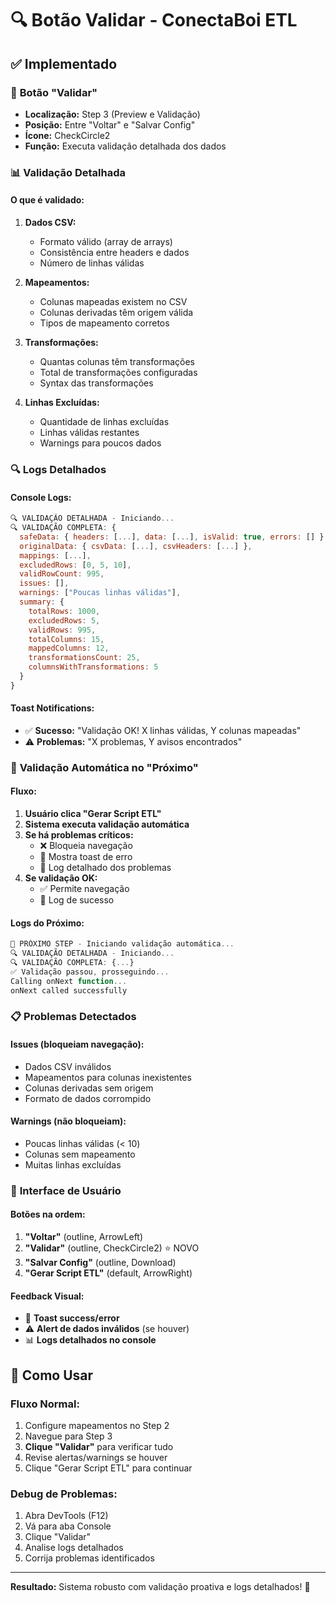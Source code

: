 # 🔍 Botão Validar - ConectaBoi ETL

## ✅ Implementado

### 🎯 **Botão "Validar"**

- **Localização:** Step 3 (Preview e Validação)
- **Posição:** Entre "Voltar" e "Salvar Config"
- **Ícone:** CheckCircle2
- **Função:** Executa validação detalhada dos dados

### 📊 **Validação Detalhada**

#### **O que é validado:**

1. **Dados CSV:**

   - Formato válido (array de arrays)
   - Consistência entre headers e dados
   - Número de linhas válidas

2. **Mapeamentos:**

   - Colunas mapeadas existem no CSV
   - Colunas derivadas têm origem válida
   - Tipos de mapeamento corretos

3. **Transformações:**

   - Quantas colunas têm transformações
   - Total de transformações configuradas
   - Syntax das transformações

4. **Linhas Excluídas:**
   - Quantidade de linhas excluídas
   - Linhas válidas restantes
   - Warnings para poucos dados

### 🔍 **Logs Detalhados**

#### **Console Logs:**

```javascript
🔍 VALIDAÇÃO DETALHADA - Iniciando...
🔍 VALIDAÇÃO COMPLETA: {
  safeData: { headers: [...], data: [...], isValid: true, errors: [] },
  originalData: { csvData: [...], csvHeaders: [...] },
  mappings: [...],
  excludedRows: [0, 5, 10],
  validRowCount: 995,
  issues: [],
  warnings: ["Poucas linhas válidas"],
  summary: {
    totalRows: 1000,
    excludedRows: 5,
    validRows: 995,
    totalColumns: 15,
    mappedColumns: 12,
    transformationsCount: 25,
    columnsWithTransformations: 5
  }
}
```

#### **Toast Notifications:**

- ✅ **Sucesso:** "Validação OK! X linhas válidas, Y colunas mapeadas"
- ⚠️ **Problemas:** "X problemas, Y avisos encontrados"

### 🚀 **Validação Automática no "Próximo"**

#### **Fluxo:**

1. **Usuário clica "Gerar Script ETL"**
2. **Sistema executa validação automática**
3. **Se há problemas críticos:**
   - ❌ Bloqueia navegação
   - 🔔 Mostra toast de erro
   - 📝 Log detalhado dos problemas
4. **Se validação OK:**
   - ✅ Permite navegação
   - 📄 Log de sucesso

#### **Logs do Próximo:**

```javascript
🚀 PRÓXIMO STEP - Iniciando validação automática...
🔍 VALIDAÇÃO DETALHADA - Iniciando...
🔍 VALIDAÇÃO COMPLETA: {...}
✅ Validação passou, prosseguindo...
Calling onNext function...
onNext called successfully
```

### 📋 **Problemas Detectados**

#### **Issues (bloqueiam navegação):**

- Dados CSV inválidos
- Mapeamentos para colunas inexistentes
- Colunas derivadas sem origem
- Formato de dados corrompido

#### **Warnings (não bloqueiam):**

- Poucas linhas válidas (< 10)
- Colunas sem mapeamento
- Muitas linhas excluídas

### 🎯 **Interface de Usuário**

#### **Botões na ordem:**

1. **"Voltar"** (outline, ArrowLeft)
2. **"Validar"** (outline, CheckCircle2) ⭐ NOVO
3. **"Salvar Config"** (outline, Download)
4. **"Gerar Script ETL"** (default, ArrowRight)

#### **Feedback Visual:**

- 🔔 **Toast success/error**
- ⚠️ **Alert de dados inválidos** (se houver)
- 📊 **Logs detalhados no console**

## 🚀 **Como Usar**

### **Fluxo Normal:**

1. Configure mapeamentos no Step 2
2. Navegue para Step 3
3. **Clique "Validar"** para verificar tudo
4. Revise alertas/warnings se houver
5. Clique "Gerar Script ETL" para continuar

### **Debug de Problemas:**

1. Abra DevTools (F12)
2. Vá para aba Console
3. Clique "Validar"
4. Analise logs detalhados
5. Corrija problemas identificados

---

**Resultado:** Sistema robusto com validação proativa e logs detalhados! 🎯
